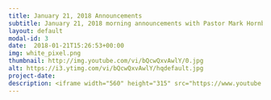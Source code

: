 ```yaml
---
title: January 21, 2018 Announcements
subtitle: January 21, 2018 morning announcements with Pastor Mark Hornback.
layout: default
modal-id: 3 
date:  2018-01-21T15:26:53+00:00
img: white_pixel.png
thumbnail: http://img.youtube.com/vi/bQcwQxvAwlY/0.jpg
alt: https://i3.ytimg.com/vi/bQcwQxvAwlY/hqdefault.jpg
project-date: 
description: <iframe width="560" height="315" src="https://www.youtube.com/embed/bQcwQxvAwlY" frameborder="0" allowfullscreen></iframe> 
---
```

